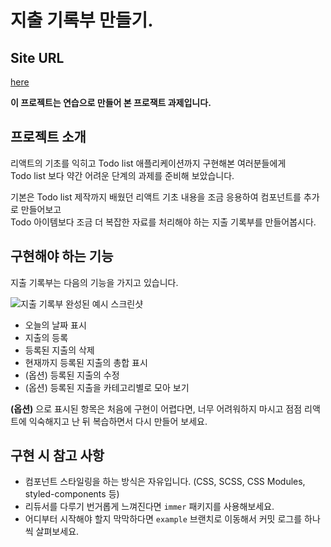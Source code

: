 # 지출 기록부 만들기. 

## Site URL
[here](Ha-Young.github.io/my_account-book)

**이 프로젝트는 연습으로 만들어 본 프로잭트 과제입니다.**

## 프로젝트 소개

리액트의 기초를 익히고 Todo list 애플리케이션까지 구현해본 여러분들에게  
Todo list 보다 약간 어려운 단계의 과제를 준비해 보았습니다.

기본은 Todo list 제작까지 배웠던 리액트 기초 내용을 조금 응용하여 컴포넌트를 추가로 만들어보고  
Todo 아이템보다 조금 더 복잡한 자료를 처리해야 하는 지출 기록부를 만들어봅시다.

## 구현해야 하는 기능

지출 기록부는 다음의 기능을 가지고 있습니다.

![지출 기록부 완성된 예시 스크린샷](https://p177.p0.n0.cdn.getcloudapp.com/items/d5u0gwvn/expensebook-1.png?v=f8b6520b247c0a3efda60afa4dcae52f)

- 오늘의 날짜 표시
- 지출의 등록
- 등록된 지출의 삭제
- 현재까지 등록된 지출의 총합 표시
- (옵션) 등록된 지출의 수정
- (옵션) 등록된 지출을 카테고리별로 모아 보기

**(옵션)** 으로 표시된 항목은 처음에 구현이 어렵다면, 너무 어려워하지 마시고 점점 리액트에 익숙해지고 난 뒤 복습하면서 다시 만들어 보세요.

## 구현 시 참고 사항

- 컴포넌트 스타일링을 하는 방식은 자유입니다. (CSS, SCSS, CSS Modules, styled-components 등)
- 리듀서를 다루기 번거롭게 느껴진다면 `immer` 패키지를 사용해보세요.
- 어디부터 시작해야 할지 막막하다면 `example` 브랜치로 이동해서 커밋 로그를 하나씩 살펴보세요.
